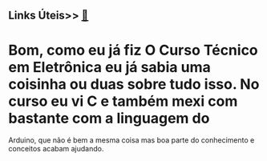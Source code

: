 ## Links Úteis>> [🗿](https://youtu.be/cP2MaAZZcOM)

# Bom, como eu já fiz O Curso Técnico em Eletrônica eu já sabia uma coisinha ou duas sobre tudo isso. No curso eu vi C e também mexi com bastante com a linguagem do
Arduino, que não é bem a mesma coisa mas boa parte do conhecimento e conceitos acabam ajudando.
